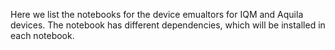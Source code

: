 Here we list the notebooks for the device emualtors for IQM and Aquila devices. The notebook has different dependencies, which will be installed in each notebook.